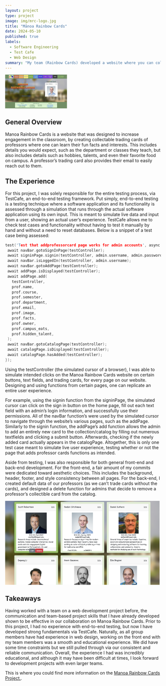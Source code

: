 ```yaml
---
layout: project
type: project
image: img/mrc-logo.jpg
title: "Mānoa Rainbow Cards"
date: 2024-05-10
published: true
labels:
  - Software Engineering
  - Test Cafe
  - Web Design
summary: "My team (Rainbow Cards) developed a website where you can collect trading cards of professors. "
---
```


<img width="200px" src="../img/mrc1.png">

## General Overview

Manoa Rainbow Cards is a website that was designed to increase engagement in the classroom, by creating collectable trading cards of professors where one can learn their fun facts and interests. This includes details you would expect, such as the department or classes they teach, but also includes details such as hobbies, talents, and even their favorite food on campus. A professor’s trading card also provides their email to easily reach out to them. 


## The Experience

For this project, I was solely responsible for the entire testing process, via TestCafe, an end-to-end testing framework. Put simply, end-to-end testing is a testing technique where a software application and its functionality is assessed through a simulation that runs through the actual software application using its own input. This is meant to simulate live data and input from a user, showing an actual user’s experience. TestCafe allows me to check test cases and functionality without having to test it manually by hand and without a need to reset databases. Below is a snippet of a test case being assessed:

```cpp
test('Test that addprofessorcard page works for admin accounts', async (testController) => {
 await navBar.gotoSignInPage(testController);
 await signinPage.signin(testController, admin.username, admin.password);
 await navBar.isLoggedIn(testController, admin.username);
 await navBar.gotoAddPage(testController);
 await addPage.isDisplayed(testController);
 await addPage.add(
   testController,
   prof.name,
   prof.course,
   prof.semester,
   prof.department,
   prof.email,
   prof.image,
   prof.facts,
   prof.owner,
   prof.campus_eats,
   prof.hidden_talent,
 );
 await navBar.gotoCatalogPage(testController);
 await catalogPage.isDisplayed(testController);
 await catalogPage.hasAdded(testController);
});
```

Using the testController (the simulated cursor of a browser), I was able to simulate intended clicks on the Manoa Rainbow Cards website on certain buttons, text fields, and trading cards, for every page on our website. Designing and using functions from certain pages, one can replicate an entire user experience.

For example, using the signin function from the signinPage, the simulated cursor can click on the sign in button on the home page, fill out each text field with an admin’s login information, and successfully use their permissions. All of the navBar function’s were used by the simulated cursor to navigate through the website’s various pages, such as the addPage. Similarly to the signin function, the addPage’s add function allows the admin to add an entirely new card to the collection/catalog by filling out numerous textfields and clicking a submit button. Afterwards, checking if the newly added card actually appears in the catalogPage. Altogether, this is only one test case meant to simulate live user experience, testing whether or not the page that adds professor cards functions as intended. 

Aside from testing, I was also responsible for both general front-end and back-end development. For the front-end, a fair amount of my commits were dedicated toward aesthetic choices. This includes the background, header, footer, and style consistency between all pages. For the back-end, I created default data of our professors (as we can’t trade cards without the cards), and designed a delete function for admins that decide to remove a professor’s collectible card from the catalog.

<img width="500px" src="../img/mrc2.png">

## Takeaways

Having worked with a team on a web development project before, the communication and team-based project skills that I have already developed shown to be effective in our collaboration on Manoa Rainbow Cards. Prior to this project, I had no experience with end-to-end testing, but now I have developed strong fundamentals via TestCafe. Naturally, as all group members have had experience in web design, working on the front end with my team members was a smooth and educational experience. We did have some time constraints but we still pulled through via our consistent and reliable communication. Overall, the experience I had was incredibly educational, and although it may have been difficult at times, I look forward to development projects with even larger teams.

This is where you could find more information on the [Manoa Rainbow Cards Project.](https://rainbow-cards.github.io/).
